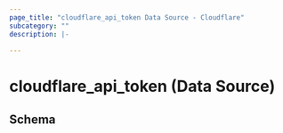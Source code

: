 ```yaml
---
page_title: "cloudflare_api_token Data Source - Cloudflare"
subcategory: ""
description: |-
  
---
```


# cloudflare_api_token (Data Source)




<!-- schema generated by tfplugindocs -->
## Schema


